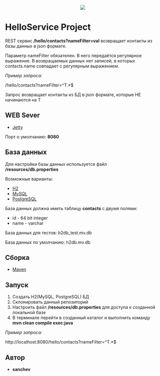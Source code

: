 <p align="center">
<a href="https://travis-ci.org/sanchev/helloservice"><img src="https://travis-ci.org/sanchev/helloservice.svg?branch=master"><alt="Build Status"></a>
</p>

# HelloService Project

REST сервис **/hello/contacts?nameFilter=val** возвращает контакты из базы данных в json формате.

Параметр nameFilter обязателен. В него передаётся регулярное выражение. В возвращаемых данных нет записей, в которых contacts.name совпадает с регулярным выражением.

*Пример запроса:*

/hello/contacts?nameFilter=^T.*$

Запрос возвращает контакты из БД в json формате, которые НЕ начинаются на T

## WEB Sever

* [Jetty](https://www.eclipse.org/jetty/)

Порт о умолчанию: **8080**

## База данных

Для настройки базы данных используется файл **/resources/db.properties**

Возможные варианты:
* [H2](https://h2database.com/)
* [MySQL](https://www.mysql.com/)
* [PostgreSQL](https://www.postgresql.org/)

База данных должна иметь таблицу **contacts** с двумя полями:
* id - 64 bit integer
* name - varchar

База данных для тестов: h2db_test.mv.db

База данных по умолчанию: h2db.mv.db

## Сборка

* [Maven](https://maven.apache.org/)

## Запуск

1. Создать H2(MySQL, PostgreSQL) БД
2. Склонировать данный репозиторий
3. Настроить файл **/resources/db.properties** для доступа к созданной локальной базе
4. В терминале перейти в созданный каталог и выполнить команду **mvn clean compile exec:java**

*Пример запроса:*

http://localhost:8080/hello/contacts?nameFilter=^T.*$

## Автор

* **sanchev**
